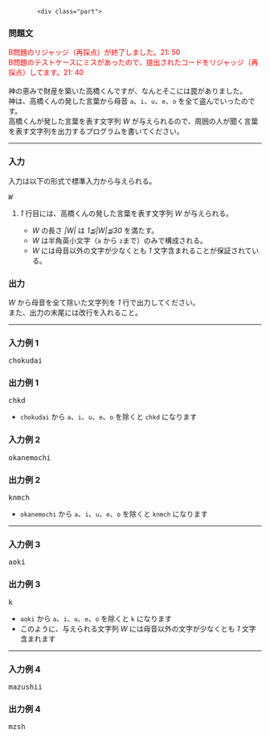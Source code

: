 <div id="task-statement">
			


	
	

			<div class="part">
<h3>問題文</h3>
<section>
<font color="red">
B問題のリジャッジ（再採点）が終了しました。21: 50<br />
B問題のテストケースにミスがあったので、提出されたコードをリジャッジ（再採点）してます。21: 40
<br />
</font>
<br />
神の恵みで財産を築いた高橋くんですが、なんとそこには罠がありました。<br />
神は、高橋くんの発した言葉から母音 <code>a</code>、<code>i</code>、<code>u</code>、<code>e</code>、<code>o</code> を全て盗んでいったのです。<br />
高橋くんが発した言葉を表す文字列 <var>W</var> が与えられるので、周囲の人が聞く言葉を表す文字列を出力するプログラムを書いてください。<br />
</section>
</div>

<hr />

<div class="part io-style">
<h3>入力</h3>
<section>
入力は以下の形式で標準入力から与えられる。
<pre>
<var>W</var>
</pre>
<ol>
	<li><var>1</var> 行目には、高橋くんの発した言葉を表す文字列 <var>W</var> が与えられる。</li>
	<ul>
		<li><var>W</var> の長さ <var>|W|</var> は <var>1≦|W|≦30</var> を満たす。</li>
		<li><var>W</var> は半角英小文字（<code>a</code> から <code>z</code>まで）のみで構成される。</li>
		<li><var>W</var> には母音以外の文字が少なくとも <var>1</var> 文字含まれることが保証されている。</li>
	</ul>	
</ol>
</section>
</div>

<div class="part">
<h3>出力</h3>
<section>
<var>W</var> から母音を全て除いた文字列を <var>1</var> 行で出力してください。<br />
また、出力の末尾には改行を入れること。
</section>
</div>

<hr />

<div class="part">
<h3>入力例 1</h3>
<section>
<pre class="prettyprint linenums">
chokudai
</pre>
</section>
</div>

<div class="part">
<h3>出力例 1</h3>
<section>
<pre class="prettyprint linenums">
chkd
</pre>
<ul>
	<li><code>chokudai</code> から <code>a</code>、<code>i</code>、<code>u</code>、<code>e</code>、<code>o</code> を除くと <code>chkd</code> になります</li>
</ul>
</section>
</div>

<div class="part">
<h3>入力例 2</h3>
<section>
<pre class="prettyprint linenums">
okanemochi
</pre>
</section>
</div>

<div class="part">
<h3>出力例 2</h3>
<section>
<pre class="prettyprint linenums">
knmch
</pre>
<ul>
	<li><code>okanemochi</code> から <code>a</code>、<code>i</code>、<code>u</code>、<code>e</code>、<code>o</code> を除くと <code>knmch</code> になります</li>
</ul>
</section>
</div>

<hr />

<div class="part">
<h3>入力例 3</h3>
<section>
<pre class="prettyprint linenums">
aoki
</pre>
</section>
</div>

<div class="part">
<h3>出力例 3</h3>
<section>
<pre class="prettyprint linenums">
k
</pre>
<ul>
	<li><code>aoki</code> から <code>a</code>、<code>i</code>、<code>u</code>、<code>e</code>、<code>o</code> を除くと <code>k</code> になります</li>
	<li>このように、与えられる文字列 <var>W</var> には母音以外の文字が少なくとも <var>1</var> 文字含まれます</li>
</ul>
</section>
</div>

<hr />

<div class="part">
<h3>入力例 4</h3>
<section>
<pre class="prettyprint linenums">
mazushii
</pre>
</section>
</div>

<div class="part">
<h3>出力例 4</h3>
<section>
<pre class="prettyprint linenums">
mzsh
</pre>
</section>
</div>
		</div>